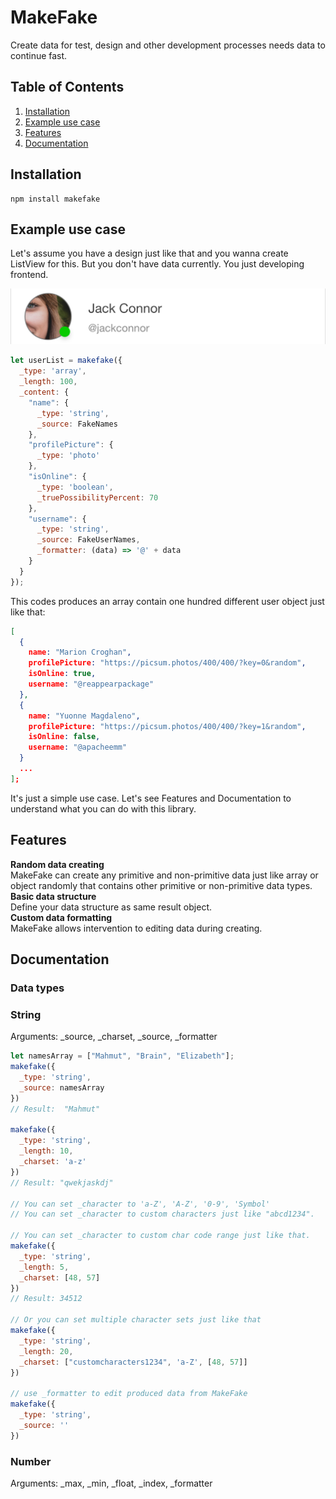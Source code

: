 # MakeFake
Create data for test, design and other development processes needs data to continue fast.

## Table of Contents
1. [Installation](#installation)<br>
2. [Example use case](#example-use-case)<br>
3. [Features](#features)<br>
4. [Documentation](#documentation)<br>

## Installation
```
npm install makefake
```
## Example use case
Let's assume you have a design just like that and you wanna create ListView for this. But you don't have data currently. You just developing frontend.

![N|DesignExample](https://raw.githubusercontent.com/mahmuttaskiran/makefake/master/images/p1.png)
```javascript
let userList = makefake({
  _type: 'array',
  _length: 100,
  _content: {
    "name": {
      _type: 'string',
      _source: FakeNames
    },
    "profilePicture": {
      _type: 'photo'
    },
    "isOnline": {
      _type: 'boolean',
      _truePossibilityPercent: 70
    },
    "username": {
      _type: 'string',
      _source: FakeUserNames,
      _formatter: (data) => '@' + data
    }
  }
});
```
This codes produces an array contain one hundred different user object just like that:
```json
[
  {
    name: "Marion Croghan",
    profilePicture: "https://picsum.photos/400/400/?key=0&random",
    isOnline: true,
    username: "@reappearpackage"
  },
  {
    name: "Yuonne Magdaleno",
    profilePicture: "https://picsum.photos/400/400/?key=1&random",
    isOnline: false,
    username: "@apacheemm"
  }
  ...
];
```
It's just a simple use case. Let's see Features and Documentation to understand what you can do with this library.

## Features
**Random data creating**<br>
MakeFake can create any primitive and non-primitive data just like array or object randomly that contains other primitive or non-primitive data types.<br>
**Basic data structure**<br>
Define your data structure as same result object.<br>
**Custom data formatting**<br>
MakeFake allows intervention to editing data during creating.<br>

## Documentation
### Data types
### String 
Arguments: _source, _charset, _source, _formatter
```javascript
let namesArray = ["Mahmut", "Brain", "Elizabeth"];
makefake({
  _type: 'string',
  _source: namesArray
}) 
// Result:  "Mahmut"

makefake({
  _type: 'string',
  _length: 10,
  _charset: 'a-z'
}) 
// Result: "qwekjaskdj" 

// You can set _character to 'a-Z', 'A-Z', '0-9', 'Symbol' 
// You can set _character to custom characters just like "abcd1234". 

// You can set _character to custom char code range just like that.
makefake({
  _type: 'string',
  _length: 5,
  _charset: [48, 57]
})
// Result: 34512

// Or you can set multiple character sets just like that 
makefake({
  _type: 'string',
  _length: 20,
  _charset: ["customcharacters1234", 'a-Z', [48, 57]]
})

// use _formatter to edit produced data from MakeFake
makefake({
  _type: 'string',
  _source: ''
})

```

### Number
Arguments: _max, _min, _float, _index, _formatter
